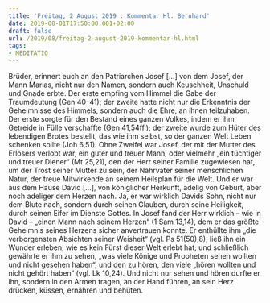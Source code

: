 ```yaml
---
title: 'Freitag, 2 August 2019 : Kommentar Hl. Bernhard'
date: 2019-08-01T17:50:00.001+02:00
draft: false
url: /2019/08/freitag-2-august-2019-kommentar-hl.html
tags: 
- MEDITATIO
---
```


Brüder, erinnert euch an den Patriarchen Josef \[…\] von dem Josef, der Mann Marias, nicht nur den Namen, sondern auch Keuschheit, Unschuld und Gnade erbte. Der erste empfing vom Himmel die Gabe der Traumdeutung (Gen 40–41); der zweite hatte nicht nur die Erkenntnis der Geheimnisse des Himmels, sondern auch die Ehre, an ihnen teilzuhaben. Der erste sorgte für den Bestand eines ganzen Volkes, indem er ihm Getreide in Fülle verschaffte (Gen 41,54ff.); der zweite wurde zum Hüter des lebendigen Brotes bestellt, das wie ihm selbst, so der ganzen Welt Leben schenken sollte (Joh 6,51). Ohne Zweifel war Josef, der mit der Mutter des Erlösers verlobt war, ein guter und treuer Mann, oder vielmehr „ein tüchtiger und treuer Diener“ (Mt 25,21), den der Herr seiner Familie zugewiesen hat, um der Trost seiner Mutter zu sein, der Nährvater seiner menschlichen Natur, der treue Mitwirkende an seinem Heilsplan für die Welt. Und er war aus dem Hause David \[…\], von königlicher Herkunft, adelig von Geburt, aber noch adeliger dem Herzen nach. Ja, er war wirklich Davids Sohn, nicht nur dem Blute nach, sondern durch seinen Glauben, durch seine Heiligkeit, durch seinen Eifer im Dienste Gottes. In Josef fand der Herr wirklich – wie in David – „einen Mann nach seinem Herzen“ (1 Sam 13,14), dem er das größte Geheimnis seines Herzens sicher anvertrauen konnte. Er enthüllte ihm „die verborgensten Absichten seiner Weisheit“ (vgl. Ps 51(50),8), ließ ihn ein Wunder erleben, wie es kein Fürst dieser Welt erlebt hat; und schließlich gewährte er ihm zu sehen, „was viele Könige und Propheten sehen wollten und nicht gesehen haben“, und den zu hören, den viele „hören wollten und nicht gehört haben“ (vgl. Lk 10,24). Und nicht nur sehen und hören durfte er ihn, sondern in den Armen tragen, an der Hand führen, an sein Herz drücken, küssen, ernähren und behüten.